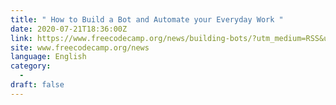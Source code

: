 ```yaml
---
title: " How to Build a Bot and Automate your Everyday Work "
date: 2020-07-21T18:36:00Z
link: https://www.freecodecamp.org/news/building-bots/?utm_medium=RSS&utm_source=news.12bit.vn
site: www.freecodecamp.org/news
language: English
category:
  -   
draft: false
---
```

